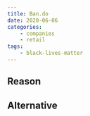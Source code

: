 ```yaml
---
title: Ban.do
date: 2020-06-06
categories:
    - companies
    - retail
tags:
    - black-lives-matter
---
```


## Reason


## Alternative

